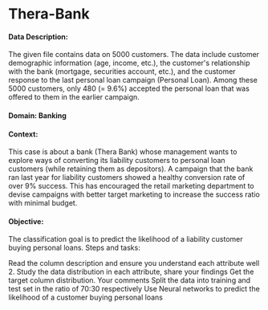 # Thera-Bank
<H4><b>Data Description:</b></H4>

The given file contains data on 5000 customers. The data include customer demographic information (age, income, etc.), the customer's relationship with the bank (mortgage, securities account, etc.), and the customer response to the last personal loan campaign (Personal Loan). Among these 5000 customers, only 480 (= 9.6%) accepted the personal loan that was offered to them in the earlier campaign.

<h4><b>Domain: Banking</b></h4>

<h4><b>Context:</b></h4>

This case is about a bank (Thera Bank) whose management wants to explore ways of converting its liability customers to personal loan customers (while retaining them as depositors). A campaign that the bank ran last year for liability customers showed a healthy conversion rate of over 9% success. This has encouraged the retail marketing department to devise campaigns with better target marketing to increase the success ratio with minimal budget.

<h4><b>Objective:</b></h4>

The classification goal is to predict the likelihood of a liability customer buying personal loans. Steps and tasks:

Read the column description and ensure you understand each attribute well 2. Study the data distribution in each attribute, share your findings
Get the target column distribution. Your comments
Split the data into training and test set in the ratio of 70:30 respectively
Use Neural networks to predict the likelihood of a customer buying personal loans
